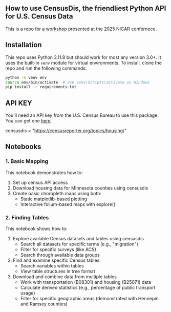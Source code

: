 ## How to use CensusDis, the friendliest Python API for U.S. Census Data

This is a repo for [a workshop](https://schedules.ire.org/nicar-2025/index.html#1056) presented at the 2025 NICAR confernece.


## Installation
This repo uses Python 3.11.8 but should work for most any version 3.0+. It uses the built-in `venv` module for virtual environments. To install, clone the repo and run the following commands:

```bash
python -m venv env
source env/bin/activate  # Use venv\Scripts\activate on Windows
pip install -r requirements.txt
```

## API KEY
You'll need an API key from the U.S. Census Bureau to use this package. You can get one [here](https://api.census.gov/data/key_signup.html).


censusdis = "https://censusreporter.org/topics/housing/"

## Notebooks

### 1. Basic Mapping
This notebook demonstrates how to:
1. Set up census API access
2. Download housing data for Minnesota counties using censusdis
3. Create basic choropleth maps using both:
   - Static matplotlib-based plotting
   - Interactive folium-based maps with explore()

### 2. Finding Tables
This notebook shows how to:
1. Explore available Census datasets and tables using censusdis
   - Search all datasets for specific terms (e.g., "migration")
   - Filter for specific surveys (like ACS)
   - Search through available data groups
2. Find and examine specific Census tables
   - Search variables within tables
   - View table structures in tree format
3. Download and combine data from multiple tables
   - Work with transportation (B08301) and housing (B25071) data
   - Calculate derived statistics (e.g., percentage of public transport usage)
   - Filter for specific geographic areas (demonstrated with Hennepin and Ramsey counties)

